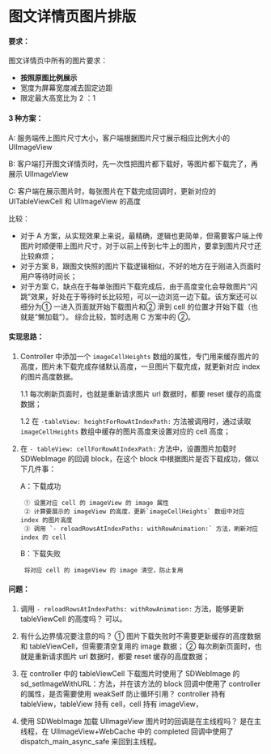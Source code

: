 # 图文详情页图片排版

#### 要求：
图文详情页中所有的图片要求：

- **按照原图比例展示**
- 宽度为屏幕宽度减去固定边距
- 限定最大高宽比为 2 ：1


#### 3 种方案：
A: 服务端传上图片尺寸大小，客户端根据图片尺寸展示相应比例大小的 UIImageView

B: 客户端打开图文详情页时，先一次性把图片都下载好，等图片都下载完了，再展示 UIImageView

C: 客户端在展示图片时，每张图片在下载完成回调时，更新对应的 UITableViewCell 和 UIImageView 的高度

比较：

- 对于 A 方案，从实现效果上来说，最精确，逻辑也更简单，但需要客户端上传图片时顺便带上图片尺寸，对于以前上传到七牛上的图片，要拿到图片尺寸还比较麻烦；
- 对于方案 B，跟图文快照的图片下载逻辑相似，不好的地方在于刚进入页面时用户等待时间长；
- 对于方案 C，缺点在于每单张图片下载完成后，由于高度变化会导致图片“闪跳”效果，好处在于等待时长比较短，可以一边浏览一边下载。该方案还可以细分为① 一进入页面就开始下载图片和② 滑到 cell 的位置才开始下载（也就是“懒加载”）。
综合比较，暂时选用 C 方案中的 ②。

#### 实现思路：
1. Controller 中添加一个 `imageCellHeights` 数组的属性，专门用来缓存图片的高度，图片未下载完成存储默认高度，一旦图片下载完成，就更新对应 index 的图片高度数据。

   1.1 每次刷新页面时，也就是重新请求图片 url 数据时，都要 reset 缓存的高度数据；
   
   1.2 在 `-tableView: heightForRowAtIndexPath:` 方法被调用时，通过读取 `imageCellHeights` 数组中缓存的图片高度来设置对应的 cell 高度；
   
2. 在 `- tableView: cellForRowAtIndexPath:` 方法中，设置图片加载时 SDWebImage 的回调 block，在这个 block 中根据图片是否下载成功，做以下几件事：

   A：下载成功
   
   		① 设置对应 cell 的 imageView 的 image 属性 
  	    ② 计算要展示的 imageView 的高度，更新`imageCellHeights` 数组中对应 index 的图片高度
  	    ③ 调用 `- reloadRowsAtIndexPaths: withRowAnimation:` 方法，刷新对应 index 的 cell
  	    
   B：下载失败
   
   		将对应 cell 的 imageView 的 image 清空，防止复用


#### 问题：
1. 调用 `- reloadRowsAtIndexPaths: withRowAnimation:` 方法，能够更新 tableViewCell 的高度吗？
可以。
2. 有什么边界情况要注意的吗？
① 图片下载失败时不需要更新缓存的高度数据和 tableViewCell，但需要清空复用的 image 数据；
② 每次刷新页面时，也就是重新请求图片 url 数据时，都要 reset 缓存的高度数据；

3. 在 controller 中的 tableViewCell 下载图片时使用了 SDWebImage 的 sd_setImageWithURL：方法，并在该方法的 block 回调中使用了 controller 的属性，是否需要使用 weakSelf 防止循环引用？
controller 持有 tableView，tableView 持有 cell，cell 持有 imageView，

4. 使用 SDWebImage 加载 UIImageView 图片时的回调是在主线程吗？
是在主线程，在 UIImageView+WebCache 中的 completed 回调中使用了 dispatch_main_async_safe 来回到主线程。
